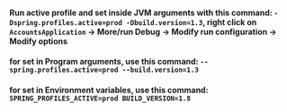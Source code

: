 #### Run active profile and set inside JVM arguments with this command: `-Dspring.profiles.active=prod -Dbuild.version=1.3`, right click on `AccountsApplication` -> More/run Debug -> Modify run configuration -> Modify options
#### for set in Program arguments, use this command: `--spring.profiles.active=prod --build.version=1.3`
#### for set in Environment variables, use this command: `SPRING_PROFILES_ACTIVE=prod BUILD_VERSION=1.8`